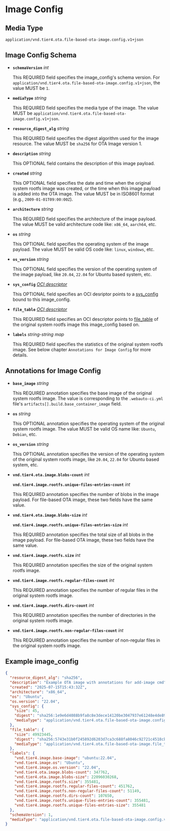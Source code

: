 # Image Config

## Media Type

`application/vnd.tier4.ota.file-based-ota-image.config.v1+json`

## Image Config Schema

- **`schemaVersion`** *int*

    This REQUIRED field specifies the image_config's schema version.
    For `application/vnd.tier4.ota.file-based-ota-image.config.v1+json`, the value MUST be `1`.

- **`mediaType`** *string*

    This REQUIRED field specifies the media type of the image.
    The value MUST be `application/vnd.tier4.ota.file-based-ota-image.config.v1+json`.

- **`resource_digest_alg`** *string*

    This REQUIRED field specifies the digest algorithm used for the image resource.
    The value MUST be `sha256` for OTA Image version 1.

- **`description`** *string*

    This OPTIONAL field contains the description of this image payload.

- **`created`** *string*

    This OPTIONAL field specifies the date and time when the original system rootfs image was created, or the time when this image payload is added into the OTA image.
    The value MUST be in ISO8601 format (e.g., `2009-01-01T09:00:00Z`).

- **`architecture`** *string*

    This REQUIRED field specifies the architecture of the image payload.
    The value MUST be valid architecture code like: `x86_64`, `aarch64`, etc.

- **`os`** *string*

    This OPTIONAL field specifies the operating system of the image payload.
    The value MUST be valid OS code like: `linux`, `windows`, etc.

- **`os_version`** *string*

    This OPTIONAL field specifies the version of the operating system of the image payload, like `20.04`, `22.04` for Ubuntu based system, etc.

- **`sys_config`** *[OCI descriptor](https://github.com/opencontainers/image-spec/blob/main/descriptor.md)*

    This OPTIONAL field specifies an OCI desriptor points to a [sys_config](sys_config.md) bound to this image_config.

- **`file_table`** *[OCI descriptor](https://github.com/opencontainers/image-spec/blob/main/descriptor.md)*

    This REQUIRED field specifies an OCI descriptor points to [file_table](file_table.md) of the original system rootfs image this image_config based on.

- **`labels`** *string-string map*

    This REQUIRED field specifies the statistics of the original system rootfs image.
    See below chapter `Annotations for Image Config` for more details.

## Annotations for Image Config

- **`base_image`** *string*

    This REQUIRED annotation specifies the base image of the original system rootfs image.
    The value is corresponding to the `.webauto-ci.yml` file's `artifacts[].build.base_container_image` field.

- **`os`** *string*

    This OPTIONAL annotation specifies the operating system of the original system rootfs image.
    The value MUST be valid OS name like: `Ubuntu`, `Debian`, etc.

- **`os_version`** *string*

    This OPTIONAL annotation specifies the version of the operating system of the original system rootfs image, like `20.04`, `22.04` for Ubuntu based system, etc.

- **`vnd.tier4.ota.image.blobs-count`** *int*

  **`vnd.tier4.image.rootfs.unique-files-entries-count`** *int*

    This REQUIRED annotation specifies the number of blobs in the image payload.
    For file-based OTA image, these two fields have the same value.

- **`vnd.tier4.ota.image.blobs-size`** *int*

  **`vnd.tier4.image.rootfs.unique-files-entries-size`** *int*
    
    This REQUIRED annotation specifies the total size of all blobs in the image payload.
    For file-based OTA image, these two fields have the same value.

- **`vnd.tier4.image.rootfs.size`** *int*

    This REQUIRED annotation specifies the size of the original system rootfs image.

- **`vnd.tier4.image.rootfs.regular-files-count`** *int*

    This REQUIRED annotation specifies the number of regular files in the original system rootfs image.

- **`vnd.tier4.image.rootfs.dirs-count`** *int*

    This REQUIRED annotation specifies the number of directories in the original system rootfs image.

- **`vnd.tier4.image.rootfs.non-regular-files-count`** *int*

    This REQUIRED annotation specifies the number of non-regular files in the original system rootfs image.

## Example image_config

```json
{
  "resource_digest_alg": "sha256",
  "description": "Example OTA image with annotations for add-image cmd",
  "created": "2025-07-15T15:43:32Z",
  "architecture": "x86_64",
  "os": "Ubuntu",
  "os.version": "22.04",
  "sys_config": {
    "size": 45,
    "digest": "sha256:1e9e6d4088b9fa8c8e3dece14120be3047937e61248e4de89267cdb0f525e370",
    "mediaType": "application/vnd.tier4.ota.file-based-ota-image.config.v1+yaml"
  },
  "file_table": {
    "size": 49923445,
    "digest": "sha256:5743e31b0f245892d6203d7ca3c688fa8046c92721c4518cbc28371f05e1ac56",
    "mediaType": "application/vnd.tier4.ota.file-based-ota-image.file_table.v1.sqlite3+zstd"
  },
  "labels": {
    "vnd.tier4.image.base-image": "ubuntu:22.04",
    "vnd.tier4.image.os": "Ubuntu",
    "vnd.tier4.image.os.version": "22.04",
    "vnd.tier4.ota.image.blobs-count": 347762,
    "vnd.tier4.ota.image.blobs-size": 22096030268,
    "vnd.tier4.image.rootfs.size": 355481,
    "vnd.tier4.image.rootfs.regular-files-count": 451762,
    "vnd.tier4.image.rootfs.non-regular-files-count": 51149,
    "vnd.tier4.image.rootfs.dirs-count": 107650,
    "vnd.tier4.image.rootfs.unique-files-entries-count": 355481,
    "vnd.tier4.image.rootfs.unique-files-entries-size": 355481
  },
  "schemaVersion": 1,
  "mediaType": "application/vnd.tier4.ota.file-based-ota-image.config.v1+json"
}
```